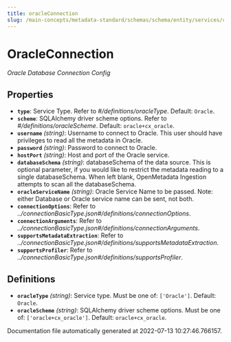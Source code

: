 ```yaml
---
title: oracleConnection
slug: /main-concepts/metadata-standard/schemas/schema/entity/services/connections/database
---
```


# OracleConnection

*Oracle Database Connection Config*

## Properties

- **`type`**: Service Type. Refer to *#/definitions/oracleType*. Default: `Oracle`.
- **`scheme`**: SQLAlchemy driver scheme options. Refer to *#/definitions/oracleScheme*. Default: `oracle+cx_oracle`.
- **`username`** *(string)*: Username to connect to Oracle. This user should have privileges to read all the metadata in Oracle.
- **`password`** *(string)*: Password to connect to Oracle.
- **`hostPort`** *(string)*: Host and port of the Oracle service.
- **`databaseSchema`** *(string)*: databaseSchema of the data source. This is optional parameter, if you would like to restrict the metadata reading to a single databaseSchema. When left blank, OpenMetadata Ingestion attempts to scan all the databaseSchema.
- **`oracleServiceName`** *(string)*: Oracle Service Name to be passed. Note: either Database or Oracle service name can be sent, not both.
- **`connectionOptions`**: Refer to *../connectionBasicType.json#/definitions/connectionOptions*.
- **`connectionArguments`**: Refer to *../connectionBasicType.json#/definitions/connectionArguments*.
- **`supportsMetadataExtraction`**: Refer to *../connectionBasicType.json#/definitions/supportsMetadataExtraction*.
- **`supportsProfiler`**: Refer to *../connectionBasicType.json#/definitions/supportsProfiler*.
## Definitions

- **`oracleType`** *(string)*: Service type. Must be one of: `['Oracle']`. Default: `Oracle`.
- **`oracleScheme`** *(string)*: SQLAlchemy driver scheme options. Must be one of: `['oracle+cx_oracle']`. Default: `oracle+cx_oracle`.


Documentation file automatically generated at 2022-07-13 10:27:46.766157.
